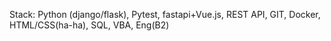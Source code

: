 Stack: Python (django/flask), Pytest, fastapi+Vue.js, REST API, GIT, Docker, HTML/CSS(ha-ha), SQL, VBA, Eng(B2)
